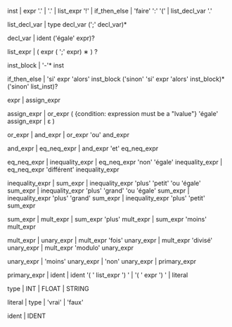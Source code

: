 inst
    | expr '.'
    | '.'
    | list_expr '!'
    | if_then_else
    | 'faire' ':' '('
    | list_decl_var '.'

list_decl_var
    | type decl_var (';' decl_var)*

decl_var
    | ident ('égale' expr)?

list_expr 
    | ( expr
        ( ';' expr) ∗ ) ?

inst_block 
    | '-'* inst

if_then_else
    | 'si' expr 'alors'
      inst_block
      ('sinon' 'si' expr 'alors'
      inst_block)*
      ('sinon'
      list_inst)?

expr
    | assign_expr


assign_expr
    | or_expr (
      {condition: expression must be a "lvalue"}
      'égale' assign_expr
    | ε )

or_expr
    | and_expr
    | or_expr 'ou' and_expr

and_expr
    | eq_neq_expr
    | and_expr 'et' eq_neq_expr

eq_neq_expr
    | inequality_expr
    | eq_neq_expr 'non' 'égale' inequality_expr
    | eq_neq_expr 'différent' inequality_expr

inequality_expr
    | sum_expr
    | inequality_expr 'plus' 'petit' 'ou 'égale' sum_expr
    | inequality_expr 'plus' 'grand' 'ou 'égale' sum_expr
    | inequality_expr 'plus' 'grand' sum_expr
    | inequality_expr 'plus' 'petit' sum_expr

sum_expr
    | mult_expr
    | sum_expr 'plus' mult_expr
    | sum_expr 'moins' mult_expr

mult_expr
    | unary_expr
    | mult_expr 'fois' unary_expr
    | mult_expr 'divisé' unary_expr
    | mult_expr 'modulo' unary_expr

unary_expr
    | 'moins' unary_expr
    | 'non' unary_expr
    | primary_expr

primary_expr
    | ident
    | ident '( ' list_expr ') '
    | '( ' expr ') '
    | literal

type
    | INT
    | FLOAT
    | STRING

literal
    | type
    | 'vrai'
    | 'faux'

ident
    | IDENT
